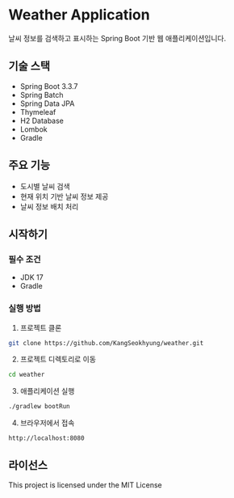 # Weather Application

날씨 정보를 검색하고 표시하는 Spring Boot 기반 웹 애플리케이션입니다.

## 기술 스택

- Spring Boot 3.3.7
- Spring Batch
- Spring Data JPA
- Thymeleaf
- H2 Database
- Lombok
- Gradle

## 주요 기능

- 도시별 날씨 검색
- 현재 위치 기반 날씨 정보 제공
- 날씨 정보 배치 처리

## 시작하기

### 필수 조건

- JDK 17
- Gradle

### 실행 방법

1. 프로젝트 클론
```bash
git clone https://github.com/KangSeokhyung/weather.git
```

2. 프로젝트 디렉토리로 이동
```bash
cd weather
```

3. 애플리케이션 실행
```bash
./gradlew bootRun
```

4. 브라우저에서 접속
```
http://localhost:8080
```

## 라이선스

This project is licensed under the MIT License
